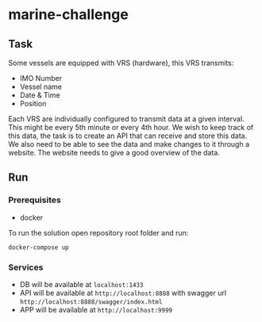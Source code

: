 # marine-challenge

## Task

Some vessels are equipped with VRS (hardware), this VRS transmits:
* IMO Number
* Vessel name
* Date & Time
* Position

Each VRS are individually configured to transmit data at a given interval. This might be every 5th minute or every 4th hour.
We wish to keep track of this data, the task is to create an API that can receive and store this data.
We also need to be able to see the data and make changes to it through a website. The website needs to give a good overview of the data.

## Run 

### Prerequisites
* docker 

To run the solution open repository root folder and run:

```
docker-compose up
```
### Services
* DB will be available at `localhost:1433`
* API will be available at `http://localhost:8888` with swagger url `http://localhost:8888/swagger/index.html`
* APP will be available at `http://localhost:9999`
